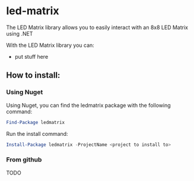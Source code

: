 # led-matrix
The LED Matrix library allows you to easily interact with an 8x8 LED Matrix using .NET

With the LED Matrix library you can:<br>
  - put stuff here

## How to install:

### Using Nuget

Using Nuget, you can find the ledmatrix package with the following command:
```powershell
Find-Package ledmatrix
```

Run the install command:
```powershell
Install-Package ledmatrix -ProjectName <project to install to>
```

### From github
TODO
